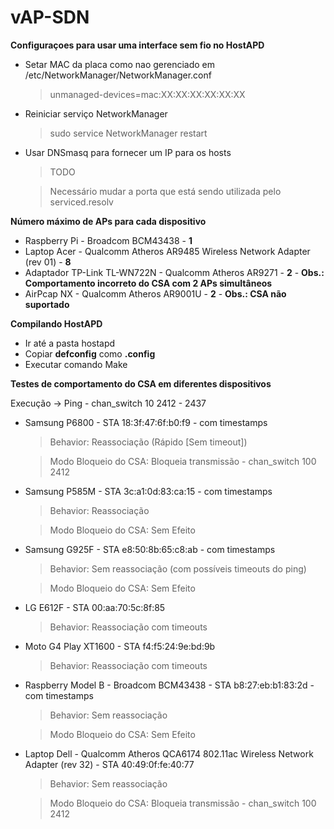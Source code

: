 # vAP-SDN

**Configuraçoes para usar uma interface sem fio no HostAPD**
- Setar MAC da placa como nao gerenciado em /etc/NetworkManager/NetworkManager.conf

  > unmanaged-devices=mac:XX:XX:XX:XX:XX:XX
- Reiniciar serviço NetworkManager

  > sudo service NetworkManager restart
- Usar DNSmasq para fornecer um IP para os hosts

  > TODO
  
  > Necessário mudar a porta que está sendo utilizada pelo serviced.resolv
  
**Número máximo de APs para cada dispositivo**
- Raspberry Pi - Broadcom BCM43438 - **1**
- Laptop Acer - Qualcomm Atheros AR9485 Wireless Network Adapter (rev 01) - **8**
- Adaptador TP-Link TL-WN722N - Qualcomm Atheros AR9271 - **2** - **Obs.: Comportamento incorreto do CSA com 2 APs simultâneos**
- AirPcap NX - Qualcomm Atheros AR9001U - **2** -  **Obs.: CSA não suportado**

**Compilando HostAPD**
- Ir até a pasta hostapd
- Copiar **defconfig** como **.config**
- Executar comando Make

**Testes de comportamento do CSA em diferentes dispositivos**

  Execução -> Ping - chan_switch 10 2412 - 2437

- Samsung P6800 - STA 18:3f:47:6f:b0:f9 - com timestamps
  > Behavior: Reassociação (Rápido [Sem timeout])

  > Modo Bloqueio do CSA: Bloqueia transmissão - chan_switch 100 2412

- Samsung P585M - STA 3c:a1:0d:83:ca:15 - com timestamps
  > Behavior: Reassociação
  
  > Modo Bloqueio do CSA: Sem Efeito

- Samsung G925F - STA e8:50:8b:65:c8:ab - com timestamps
  > Behavior: Sem reassociação (com possíveis timeouts do ping)
  
  > Modo Bloqueio do CSA: Sem Efeito

- LG E612F - STA 00:aa:70:5c:8f:85
  > Behavior: Reassociação com timeouts

- Moto G4 Play XT1600 - STA f4:f5:24:9e:bd:9b
  > Behavior: Reassociação com timeouts

- Raspberry Model B - Broadcom BCM43438 - STA b8:27:eb:b1:83:2d  - com timestamps
  > Behavior: Sem reassociação
  
  > Modo Bloqueio do CSA: Sem Efeito

- Laptop Dell - Qualcomm Atheros QCA6174 802.11ac Wireless Network Adapter (rev 32) - STA 40:49:0f:fe:40:77
  > Behavior: Sem reassociação
  
  > Modo Bloqueio do CSA: Bloqueia transmissão - chan_switch 100 2412
